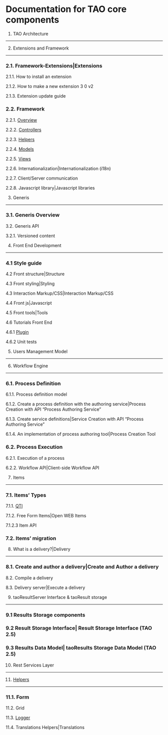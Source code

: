 <!--
parent: 'Developer Guide'
created_at: '2010-12-02 16:28:43'
updated_at: '2016-06-17 16:51:04'
authors:
    - 'Christophe Noel'
tags:
    - 'Developer Guide'
-->



Documentation for TAO core components
=====================================

1. TAO Architecture
-----------------------

2. Extensions and Framework
---------------------------

### 2.1. Framework-Extensions|Extensions

2.1.1. How to install an extension

2.1.2. How to make a new extension 3 0 v2

2.1.3. Extension update guide

### 2.2. Framework

2.2.1. [Overview](../documentation-for-core-components/overview.md)

2.2.2. [Controllers](../documentation-for-core-components/controllers.md)

2.2.3. [Helpers](../documentation-for-core-components/helpers.md)

2.2.4. [Models](../documentation-for-core-components/models.md)

2.2.5. [Views](../documentation-for-core-components/views.md)

2.2.6. Internationalization|Internationalization (i18n)

2.2.7. Client/Server communication

2.2.8. Javascript library|Javascript libraries

3. Generis
----------

### 3.1. Generis Overview

3.2. Generis API

3.2.1. Versioned content

4. Front End Development
------------------------

### 4.1 Style guide

4.2 Front structure|Structure

4.3 Front styling|Styling

4.3 Interaction Markup/CSS|Interaction Markup/CSS

4.4 Front js|Javascript

4.5 Front tools|Tools

4.6 Tutorials Front End

4.6.1 [Plugin](../documentation-for-core-components/plugin.md)

4.6.2 Unit tests

5. Users Management Model
-----------------------------

6. Workflow Engine
----------------------

### 6.1. Process Definition

6.1.1. Process definition model

6.1.2. Create a process definition with the authoring service|Process Creation with API “Process Authoring Service”

6.1.3. Create service definitions|Service Creation with API “Process Authoring Service”

6.1.4. An implementation of process authoring tool|Process Creation Tool

### 6.2. Process Execution

6.2.1. Execution of a process

6.2.2. Workflow API|Client-side Workflow API

7. Items
--------

### 7.1. Items’ Types

7.1.1. [QTI](../items-types/qti.md)

7.1.2. Free Form Items|Open WEB Items

7.1.2.3 Item API

### 7.2. Items’ migration

8. What is a delivery?|Delivery
-----------------------------------

### 8.1. Create and author a delivery|Create and Author a delivery

8.2. Compile a delivery

8.3. Delivery server|Execute a delivery

9. taoResultServer Interface & taoResult storage
------------------------------------------------

### 9.1 Results Storage components

### 9.2 Result Storage Interface| Result Storage Interface (TAO 2.5)

### 9.3 Results Data Model| taoResults Storage Data Model (TAO 2.5)

10. Rest Services Layer
---------------------------

11. [Helpers](../documentation-for-core-components/helpers.md)
---------------

### 11.1. Form

11.2. Grid

11.3. [Logger](../documentation-for-core-components/logger.md)

11.4. Translations Helpers|Translations

